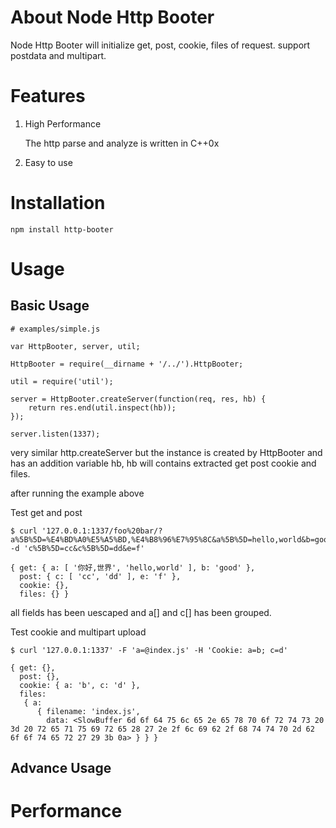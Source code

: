 About Node Http Booter
======================

Node Http Booter will initialize get, post, cookie, files of request. support postdata and multipart.

Features
========

1. High Performance

    The http parse and analyze is written in C++0x

2. Easy to use

Installation
============

    npm install http-booter

Usage
=====

Basic Usage
-----------

    # examples/simple.js

    var HttpBooter, server, util;

    HttpBooter = require(__dirname + '/../').HttpBooter;

    util = require('util');

    server = HttpBooter.createServer(function(req, res, hb) {
        return res.end(util.inspect(hb));
    });

    server.listen(1337);


very similar http.createServer but the instance is created by HttpBooter and has an addition variable hb, hb will contains extracted get post cookie and files.

after running the example above

Test get and post

    $ curl '127.0.0.1:1337/foo%20bar/?a%5B%5D=%E4%BD%A0%E5%A5%BD,%E4%B8%96%E7%95%8C&a%5B%5D=hello,world&b=good' -d 'c%5B%5D=cc&c%5B%5D=dd&e=f'

    { get: { a: [ '你好,世界', 'hello,world' ], b: 'good' },
      post: { c: [ 'cc', 'dd' ], e: 'f' },
      cookie: {},
      files: {} }

all fields has been uescaped and a[] and c[] has been grouped.

Test cookie and multipart upload

    $ curl '127.0.0.1:1337' -F 'a=@index.js' -H 'Cookie: a=b; c=d'

    { get: {},
      post: {},
      cookie: { a: 'b', c: 'd' },
      files: 
       { a: 
          { filename: 'index.js',
            data: <SlowBuffer 6d 6f 64 75 6c 65 2e 65 78 70 6f 72 74 73 20 3d 20 72 65 71 75 69 72 65 28 27 2e 2f 6c 69 62 2f 68 74 74 70 2d 62 6f 6f 74 65 72 27 29 3b 0a> } } }

Advance Usage
-------------

Performance
===========


